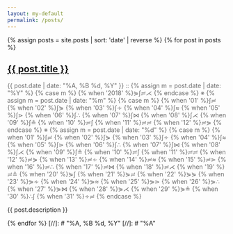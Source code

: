```yaml
---
layout: my-default
permalink: /posts/
---
```


{% assign posts = site.posts | sort: 'date' | reverse %}
{% for post in posts %}

<h2>
    <a href="{{ post.url }}" >
        {{ post.title }}
    </a>
    <br />
</h2>
<p style="font-size: 1em; color: #696969">
{{ post.date  | date: "%A, %B %d, %Y" }}
:: 
{% assign m = post.date | date: "%Y" %}
{% case m %}
  {% when '2018' %}⋟∫≓⋌
{% endcase %}
※
{% assign m = post.date | date: "%m" %}
{% case m %}
  {% when '01' %}∫≓
  {% when '02' %}∫⋟
  {% when '03' %}∫∻
  {% when '04' %}∫≈
  {% when '05' %}∫⋗
  {% when '06' %}∫∴
  {% when '07' %}∫⋈
  {% when '08' %}∫⋌
  {% when '09' %}∫≗
  {% when '10' %}≓∫
  {% when '11' %}≓≓
  {% when '12' %}≓⋟
{% endcase %}
※
{% assign m = post.date | date: "%d" %}
{% case m %}
  {% when '01' %}∫≓
  {% when '02' %}∫⋟
  {% when '03' %}∫∻
  {% when '04' %}∫≈
  {% when '05' %}∫⋗
  {% when '06' %}∫∴
  {% when '07' %}∫⋈
  {% when '08' %}∫⋌
  {% when '09' %}∫≗
  {% when '10' %}≓∫
  {% when '11' %}≓≓
  {% when '12' %}≓⋟
  {% when '13' %}≓∻
  {% when '14' %}≓≈
  {% when '15' %}≓⋗
  {% when '16' %}≓∴
  {% when '17' %}≓⋈
  {% when '18' %}≓⋌
  {% when '19' %}≓≗
  {% when '20' %}⋟∫
  {% when '21' %}⋟≓
  {% when '22' %}⋟⋟
  {% when '23' %}⋟∻
  {% when '24' %}⋟≈
  {% when '25' %}⋟⋗
  {% when '26' %}⋟∴
  {% when '27' %}⋟⋈
  {% when '28' %}⋟⋌
  {% when '29' %}⋟≗
  {% when '30' %}∴∫
  {% when '31' %}∻≓
{% endcase %}

</p>
<p>{{ post.description }}</p>

{% endfor %}
[//]: # "%A, %B %d, %Y"
[//]: # "%A"
